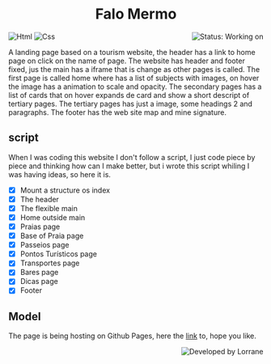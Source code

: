 <h1 align=center>Falo Mermo</h1>
<p display=inline-block>
  <img align=right alt="Status: Working on" src="https://img.shields.io/badge/Status-Finished-success" />
  <img alt="Html" src="https://img.shields.io/badge/Html-4D4D4D?logo=html5&style=for-the-badge" />
  <img alt="Css" src="https://img.shields.io/badge/Css-4D4D4D?logo=css3&style=for-the-badge&logoColor=blue" />
</p>

A landing page based on a tourism website, the header has a link to home page on click on the name of page. The website has header and footer fixed, jus the main has a iframe that is change as other pages is called. The first page is called home where has a list of subjects with images, on hover the image has a animation to scale and opacity. The secondary pages has a list of cards that on hover expands de card and show a short descript of tertiary pages. The tertiary pages has just a image, some headings 2 and paragraphs. The footer has the web site map and mine signature.

## script

When I was coding this website I don't follow a script, I just code piece by piece and thinking how can I make better, but i wrote this script whiling I was having ideas, so here it is.

- [x] Mount a structure os index
- [x] The header
- [x] The flexible main
- [x] Home outside main
- [x] Praias page
- [x] Base of Praia page
- [x] Passeios page
- [x] Pontos Turísticos page
- [x] Transportes page
- [x] Bares page
- [x] Dicas page
- [x] Footer

## Model

The page is being hosting on Github Pages, here the <a href="lorrane.github.io/falo-mermo">link</a> to, hope you like.

<img align=right alt="Developed by Lorrane" src="https://img.shields.io/badge/Developed%20By-Lorrane-blue?logo=visual%20studio" />

